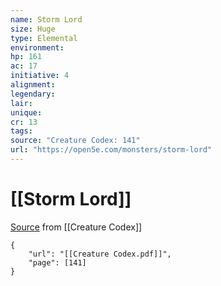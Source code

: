 ```yaml
---
name: Storm Lord
size: Huge
type: Elemental
environment: 
hp: 161
ac: 17
initiative: 4
alignment: 
legendary: 
lair: 
unique: 
cr: 13
tags: 
source: "Creature Codex: 141"
url: "https://open5e.com/monsters/storm-lord"
---
```

# [[Storm Lord]]

[Source](zotero://open-pdf/library/items/NTNKJRHG?page=141) from [[Creature Codex]]

```pdf
{
	"url": "[[Creature Codex.pdf]]",
	"page": [141]
}
```

